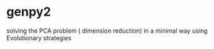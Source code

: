 # genpy2
solving the PCA problem ( dimension reduction) in a minimal way using Evolutionary strategies
